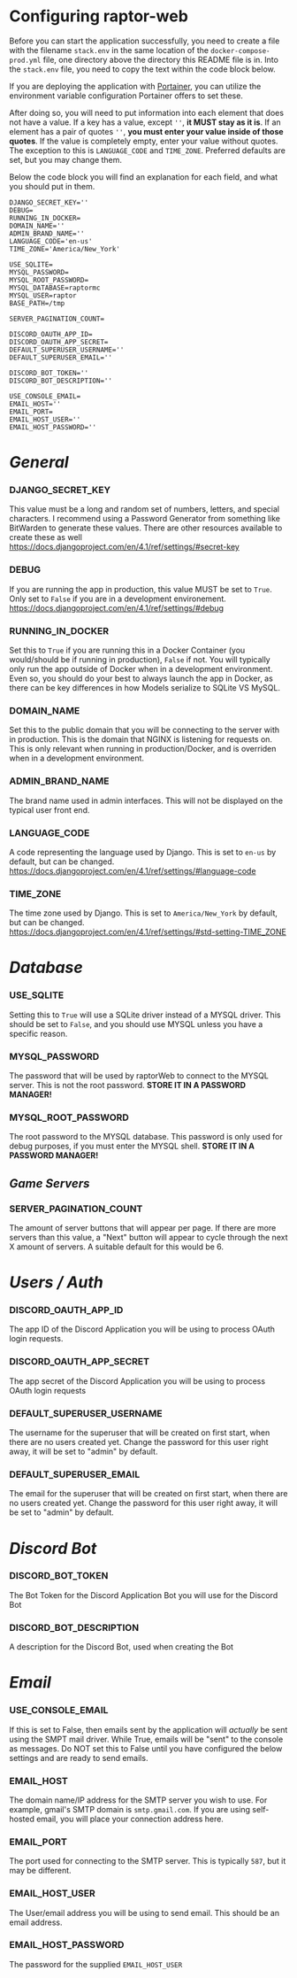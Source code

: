 # Configuring raptor-web

Before you can start the application successfully, you need to create a file with the filename `stack.env` in the same location of the `docker-compose-prod.yml` file, one directory above the directory this README file is in. Into the `stack.env` file, you need to copy the text within the code block below.

If you are deploying the application with [Portainer](https://www.portainer.io/), you can utilize the environment variable configuration Portainer offers to set these.

After doing so, you will need to put information into each element that does not have a value. If a key has a value, except `''`, **it MUST stay as it is**. If an element has a pair of quotes `''`, **you must enter your value inside of those quotes**. If the value is completely empty, enter your value without quotes. The exception to this is `LANGUAGE_CODE` and `TIME_ZONE`. Preferred defaults are set, but you may change them.

Below the code block you will find an explanation for each field, and what you should put in them.

```env
DJANGO_SECRET_KEY=''
DEBUG=
RUNNING_IN_DOCKER=
DOMAIN_NAME=''
ADMIN_BRAND_NAME=''
LANGUAGE_CODE='en-us'
TIME_ZONE='America/New_York'

USE_SQLITE=
MYSQL_PASSWORD=
MYSQL_ROOT_PASSWORD=
MYSQL_DATABASE=raptormc
MYSQL_USER=raptor
BASE_PATH=/tmp

SERVER_PAGINATION_COUNT=

DISCORD_OAUTH_APP_ID=
DISCORD_OAUTH_APP_SECRET=
DEFAULT_SUPERUSER_USERNAME=''
DEFAULT_SUPERUSER_EMAIL=''

DISCORD_BOT_TOKEN=''
DISCORD_BOT_DESCRIPTION=''

USE_CONSOLE_EMAIL=
EMAIL_HOST=''
EMAIL_PORT=
EMAIL_HOST_USER=''
EMAIL_HOST_PASSWORD=''
```

# *General*

### **DJANGO_SECRET_KEY**
This value must be a long and random set of numbers, letters, and special characters. I recommend using a Password Generator from something like BitWarden to generate these values. There are other resources available to create these as well https://docs.djangoproject.com/en/4.1/ref/settings/#secret-key

### **DEBUG**
If you are running the app in production, this value MUST be set to `True`. Only set to `False` if you are in a development environement. https://docs.djangoproject.com/en/4.1/ref/settings/#debug

### **RUNNING_IN_DOCKER**
Set this to `True` if you are running this in a Docker Container (you would/should be if running in production), `False` if not. You will typically only run the app outside of Docker when in a development environment. Even so, you should do your best to always launch the app in Docker, as there can be key differences in how Models serialize to SQLite VS MySQL.

### **DOMAIN_NAME**
Set this to the public domain that you will be connecting to the server with in production. This is the domain that NGINX is listening for requests on. This is only relevant when running in production/Docker, and is overriden when in a development environment.

### **ADMIN_BRAND_NAME**
The brand name used in admin interfaces. This will not be displayed on the typical user front end.

### **LANGUAGE_CODE**
A code representing the language used by Django. This is set to `en-us` by default, but can be changed. https://docs.djangoproject.com/en/4.1/ref/settings/#language-code

### **TIME_ZONE**
The time zone used by Django. This is set to `America/New_York` by default, but can be changed. https://docs.djangoproject.com/en/4.1/ref/settings/#std-setting-TIME_ZONE

# *Database*

### **USE_SQLITE**
Setting this to `True` will use a SQLite driver instead of a MYSQL driver. This should be set to `False`, and you should use MYSQL unless you have a specific reason.

### **MYSQL_PASSWORD**
The password that will be used by raptorWeb to connect to the MYSQL server. This is not the root password. **STORE IT IN A PASSWORD MANAGER!**

### **MYSQL_ROOT_PASSWORD**
The root password to the MYSQL database. This password is only used for debug purposes, if you must enter the MYSQL shell. **STORE IT IN A PASSWORD MANAGER!**

## *Game Servers*

### **SERVER_PAGINATION_COUNT**
The amount of server buttons that will appear per page. If there are more servers than this value, a "Next" button will appear to cycle through the next X amount of servers. A suitable default for this would be 6.

# *Users / Auth*

### **DISCORD_OAUTH_APP_ID**
The app ID of the Discord Application you will be using to process OAuth login requests.

### **DISCORD_OAUTH_APP_SECRET**
The app secret of the Discord Application you will be using to process OAuth login requests

### **DEFAULT_SUPERUSER_USERNAME**
The username for the superuser that will be created on first start, when there are no users created yet. Change the password for this user right away, it will be set to "admin" by default.

### **DEFAULT_SUPERUSER_EMAIL**
The email for the superuser that will be created on first start, when there are no users created yet. Change the password for this user right away, it will be set to "admin" by default.

# *Discord Bot*

### **DISCORD_BOT_TOKEN**
The Bot Token for the Discord Application Bot you will use for the Discord Bot

### **DISCORD_BOT_DESCRIPTION**
A description for the Discord Bot, used when creating the Bot

# *Email*

### **USE_CONSOLE_EMAIL**
If this is set to False, then emails sent by the application will *actually* be sent using the SMPT mail driver. While True, emails will be "sent" to the console as messages. Do NOT set this to False until you have configured the below settings and are ready to send emails.

### **EMAIL_HOST**
The domain name/IP address for the SMTP server you wish to use. For example, gmail's SMTP domain is `smtp.gmail.com`. If you are using self-hosted email, you will place your connection address here.

### **EMAIL_PORT**
The port used for connecting to the SMTP server. This is typically `587`, but it may be different.

### **EMAIL_HOST_USER**
The User/email address you will be using to send email. This should be an email address.

### **EMAIL_HOST_PASSWORD**
The password for the supplied `EMAIL_HOST_USER`